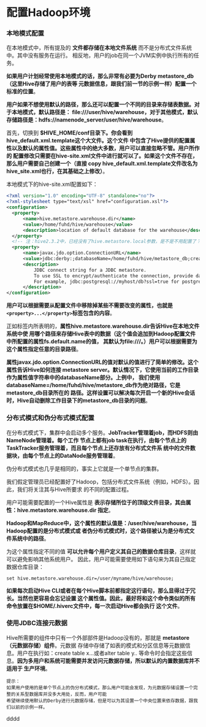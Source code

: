 配置Hadoop环境
=================================================================================
### 本地模式配置
在本地模式中，所有提及的 **文件都存储在本地文件系统** 而不是分布式文件系统中。其中没有服务在运行。
相反地，用户的job在同一个JVM实例中执行所有的任务。

**如果用户计划经常使用本地模式的话，那么非常有必要为Derby metastore_db（这里Hive存储了用户的表等
元数据信息，跟我们前一节的示例一样）配置一个标准的位置**。

**用户如果不想使用默认的路径，那么还可以配置一个不同的目录来存储表数据。对于本地模式，默认路径是：
file:///user/hive/warehouse，对于其他模式，默认存储路径是：hdfs://namenode_server/user/hive/warehouse**。

首先，切换到 **$HIVE_HOME/conf目录下。你会看到hive_default.xml.template这个大文件。这个文件
中包含了Hive提供的配置属性以及默认的属性值。这些属性中的绝大多数，用户可以直接忽略不管。用户所作的
配置修改只需要在hive-site.xml文件中进行就可以了。如果这个文件不存在，那么用户需要自己创建一个（直接
copy hive_default.xml.template文件改名为hive_site.xml也行，在其基础之上修改）**。

本地模式下的hive-site.xml配置如下：
```xml
<?xml version="1.0" encoding="UTF-8" standalone="no"?>
<?xml-stylesheet type="text/xsl" href="configuration.xsl"?>
<configuration>
  <property>
      <name>hive.metastore.warehouse.dir</name>
      <value>/home/fuhd/hive/warehouse</value>
      <description>location of default database for the warehouse</description>
  </property>
  <!-- 注：hive2.3.2中，已经没有了hive.metastore.local参数，是不是不用配置了？？？... -->
  <property>
      <name>javax.jdo.option.ConnectionURL</name>
      <value>jdbc:derby:;databaseName=/home/fuhd/hive/metastore_db;create=true</value>
      <description>
          JDBC connect string for a JDBC metastore.
          To use SSL to encrypt/authenticate the connection, provide database-specific SSL flag in the connection URL.
          For example, jdbc:postgresql://myhost/db?ssl=true for postgres database.
      </description>
</configuration>
```
**用户可以根据需要从配置文件中移除掉某些不需要改变的属性，也就是`<property>...</property>`标签包含的内容**。

正如<description>标签内所表明的，**属性hive.metastore.warehouse.dir告诉Hive在本地文件系统中使
用哪个路径来存储Hive表中的数据（这个值会追加到Hadoop配置文件中所配置的属性fs.default.name的值，
其默认为file:///。）用户可以根据需要为这个属性指定任意的目录路径**。

**属性javax.jdo.option.ConnectionURL的值对默认的值进行了简单的修改。这个属性告诉Hive如何连接
metastore server。默认情况下，它使用当前的工作目录作为属性值字符串中的databaseName部分。上例中，
我们使用databaseName=/home/fuhd/hive/metastore_db作为绝对路径，它是metastore_db目录所在的
路径。这样设置可以解决每次开启一个新的Hive会话时，Hive自动删除工作目录下的metastore_db目录的问题**。

### 分布式模式和伪分布式模式配置
在分布式模式下，集群中会启动多个服务。**JobTracker管理着job，而HDFS则由NameNode管理着。每个工作
节点上都有job task在执行，由每个节点上的TaskTracker服务管理着，而且每个节点上还存放有分布式文件系
统中的文件数据块，由每个节点上的DataNode服务管理着**。

伪分布式模式也几乎是相同的，事实上它就是一个单节点的集群。

我们假定管理员已经配置好了Hadoop，包括分布式文件系统（例如，HDFS）。因此，我们将关注其与Hive所要求
的不同的配置过程。

用户可能需要配置的一个Hive属性是 **表示存储所位于的顶级文件目录，其由属性：hive.metastore.warehouse.dir
指定**。

**Hadoop和MapReduce中，这个属性的默认值是：/user/hive/warehouse，当Hadoop配置的是分布式模式或
者伪分布式模式时，这个路径被认为是分布式文件系统中的路径**。

为这个属性指定不同的值 **可以允许每个用户定义其自己的数据仓库目录**，这样就可以避免影响其他系统用户。
因此，用户可能需要使用如下语句来为其自己指定数据仓库目录：
```shell
set hive.metastore.warehouse.dir=/user/myname/hive/warehouse;
```
**如果每次启动Hive CLI或者在每个Hive脚本前都指定这行语句，那么显得过于冗长。当然也更容易会忘记设置
这个属性值。因此，最好将和这个命令类似的所有命令放置在$HOME/.hiverc文件中，每一次启动Hive都会执行
这个文件**。

### 使用JDBC连接元数据
Hive所需要的组件中只有一个外部部件是Hadoop没有的，那就是 **metastore（元数据存储）组件**。元数据
存储中存储了如表的模式和分区信息等元数据信息。用户在执行如：create table x...或者alter table y..
等命令时会指定这些信息。**因为多用户和系统可能需要并发访问元数据存储，所以默认的内置数据库并不适用于
生产环境**。
```
提示：
如果用户使用的是单个节点上的伪分布式模式，那么用户可能会发现，为元数据存储设置一个完整的关系型数据库并没多大用处，反而，用户可能
希望继续使用默认的Derby进行元数据存储，但是可以为其设置一个中央位置来依存数据，跟我们以前的示例一样。
```







































dddd
